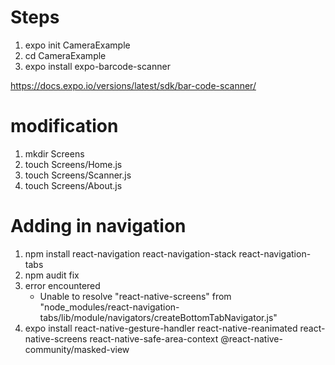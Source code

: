 # Steps
1.  expo init CameraExample
2.  cd CameraExample
3.  expo install expo-barcode-scanner

https://docs.expo.io/versions/latest/sdk/bar-code-scanner/

# modification
1.  mkdir Screens
2.  touch Screens/Home.js
3.  touch Screens/Scanner.js
4.  touch Screens/About.js

# Adding in navigation
1.  npm install react-navigation react-navigation-stack react-navigation-tabs
2.  npm audit fix
3.  error encountered
    - Unable to resolve "react-native-screens" from "node_modules/react-navigation-tabs/lib/module/navigators/createBottomTabNavigator.js"
4.  expo install react-native-gesture-handler react-native-reanimated react-native-screens react-native-safe-area-context @react-native-community/masked-view